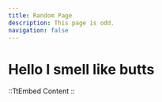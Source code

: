 ```yaml
---
title: Random Page
description: This page is odd.
navigation: false
---
```


# Hello I smell like butts

::TtEmbed
Content
::